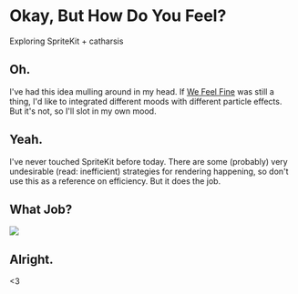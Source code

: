 # Okay, But How Do You Feel?

Exploring SpriteKit + catharsis

## Oh.

I've had this idea mulling around in my head. If [We Feel Fine](http://www.wefeelfine.org/) was still a thing, I'd like to integrated different moods with different particle effects. But it's not, so I'll slot in my own mood.

## Yeah.

I've never touched SpriteKit before today. There are some (probably) very undesirable (read: inefficient) strategies for rendering happening, so don't use this as a reference on efficiency. But it does the job.

## What Job?

![](http://hi.notjo.sh/2g0o2I0V391N/download/Screen%20Recording%202017-02-22%20at%2011.55%20pm.gif)

## Alright.

<3